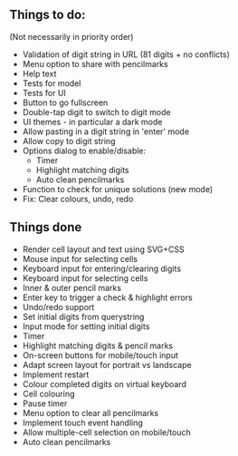 ## Things to do:
(Not necessarily in priority order)

* Validation of digit string in URL (81 digits + no conflicts)
* Menu option to share with pencilmarks
* Help text
* Tests for model
* Tests for UI
* Button to go fullscreen
* Double-tap digit to switch to digit mode
* UI themes - in particular a dark mode
* Allow pasting in a digit string in 'enter' mode
* Allow copy to digit string
* Options dialog to enable/disable:
  * Timer
  * Highlight matching digits
  * Auto clean pencilmarks
* Function to check for unique solutions (new mode)
* Fix: Clear colours, undo, redo

## Things done
* Render cell layout and text using SVG+CSS
* Mouse input for selecting cells
* Keyboard input for entering/clearing digits
* Keyboard input for selecting cells
* Inner & outer pencil marks
* Enter key to trigger a check & highlight errors
* Undo/redo support
* Set initial digits from querystring
* Input mode for setting initial digits
* Timer
* Highlight matching digits & pencil marks
* On-screen buttons for mobile/touch input
* Adapt screen layout for portrait vs landscape
* Implement restart
* Colour completed digits on virtual keyboard
* Cell colouring
* Pause timer
* Menu option to clear all pencilmarks
* Implement touch event handling
* Allow multiple-cell selection on mobile/touch
* Auto clean pencilmarks
